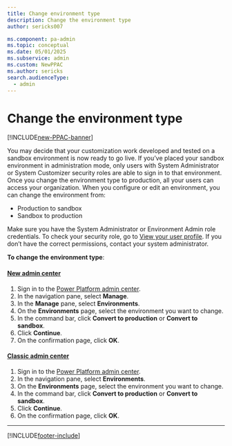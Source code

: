 ```yaml
---
title: Change environment type 
description: Change the environment type
author: sericks007

ms.component: pa-admin
ms.topic: conceptual
ms.date: 05/01/2025
ms.subservice: admin
ms.custom: NewPPAC
ms.author: sericks
search.audienceType: 
  - admin
---
```

# Change the environment type

[!INCLUDE[new-PPAC-banner](~/includes/new-PPAC-banner.md)]

You may decide that your customization work developed and tested on a sandbox environment is now ready to go live. If you’ve placed your sandbox environment in administration mode, only users with System Administrator or System Customizer security roles are able to sign in to that environment. Once you change the environment type to production, all your users can access your organization. When you configure or edit an environment, you can change the environment from:

- Production to sandbox
- Sandbox to production

Make sure you have the System Administrator or Environment Admin role credentials. To check your security role, go to [View your user profile](/powerapps/user/view-your-user-profile). If you don’t have the correct permissions, contact your system administrator.

**To change the environment type**: 

#### [New admin center](#tab/new)
1. Sign in to the [Power Platform admin center](https://admin.powerplatform.microsoft.com/).
1. In the navigation pane, select **Manage**.
1. In the **Manage** pane, select **Environments**.
1. On the **Environments** page, select the environment you want to change.
1. In the command bar, click **Convert to production** or **Convert to sandbox**.
1. Click **Continue**.
1. On the confirmation page, click **OK**.

#### [Classic admin center](#tab/classic)
1. Sign in to the [Power Platform admin center](https://admin.powerplatform.microsoft.com/).
1. In the navigation pane, select **Environments**.
1. On the **Environments** page, select the environment you want to change.
1. In the command bar, click **Convert to production** or **Convert to sandbox**.
1. Click **Continue**.
1. On the confirmation page, click **OK**.
---


[!INCLUDE[footer-include](../includes/footer-banner.md)]
